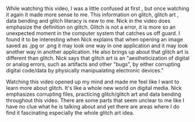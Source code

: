 While watching this video, I was a little confused at first , but once watching it again it made more sense to me. This information on glitch, glitch art , data bending and glitch literacy is new to me. Nick in the video does emphasize the definition on glitch. Glitch is not a error, it is more so an unexpected moment in the computer system that catches us off guard. I found it to be interesting when Nick explains that when opening an image saved as .jpg or .png it may look one way in one application and it may look another way in another application. He also brings up about that glitch art is different than glitch. Nick says that glitch art is an "aestheticization of digital or analog errors, such as artifacts and other "bugs", by either corrupting digital code/data by physically manipualating electronic devices."

Watching this video opened up my mind and made me feel like I want to learn more about glitch. It's like a whole new world on digital media. Nick emphasizes corrupting files, practicing glitch/glitch art and data bending throughout this video. There are some parts that seem unclear to me like I have no clue what he is talking about and yet there are areas where I do find it fascinating especially the whole glitch art idea.
